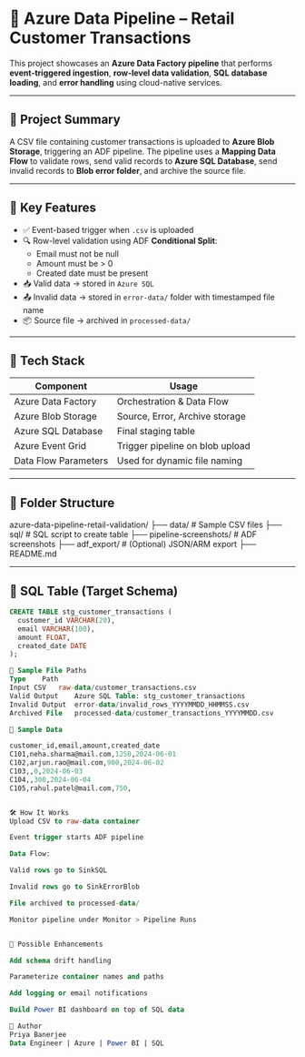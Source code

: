 # 💼 Azure Data Pipeline – Retail Customer Transactions

This project showcases an **Azure Data Factory pipeline** that performs **event-triggered ingestion**, **row-level data validation**, **SQL database loading**, and **error handling** using cloud-native services.

---

## 📌 Project Summary

A CSV file containing customer transactions is uploaded to **Azure Blob Storage**, triggering an ADF pipeline. The pipeline uses a **Mapping Data Flow** to validate rows, send valid records to **Azure SQL Database**, send invalid records to **Blob error folder**, and archive the source file.

---

## 🚀 Key Features

- ✅ Event-based trigger when `.csv` is uploaded
- 🔍 Row-level validation using ADF **Conditional Split**:
  - Email must not be null
  - Amount must be > 0
  - Created date must be present
- 📥 Valid data → stored in `Azure SQL`
- 📤 Invalid data → stored in `error-data/` folder with timestamped file name
- 📦 Source file → archived in `processed-data/`

---

## 🧱 Tech Stack

| Component              | Usage                            |
|------------------------|----------------------------------|
| Azure Data Factory     | Orchestration & Data Flow        |
| Azure Blob Storage     | Source, Error, Archive storage   |
| Azure SQL Database     | Final staging table              |
| Azure Event Grid       | Trigger pipeline on blob upload  |
| Data Flow Parameters   | Used for dynamic file naming     |

---

## 📁 Folder Structure
azure-data-pipeline-retail-validation/
├── data/ # Sample CSV files
├── sql/ # SQL script to create table
├── pipeline-screenshots/ # ADF screenshots
├── adf_export/ # (Optional) JSON/ARM export
├── README.md


---

## 📄 SQL Table (Target Schema)

```sql
CREATE TABLE stg_customer_transactions (
  customer_id VARCHAR(20),
  email VARCHAR(100),
  amount FLOAT,
  created_date DATE
);

📂 Sample File Paths
Type	Path
Input CSV	raw-data/customer_transactions.csv
Valid Output	Azure SQL Table: stg_customer_transactions
Invalid Output	error-data/invalid_rows_YYYYMMDD_HHMMSS.csv
Archived File	processed-data/customer_transactions_YYYYMMDD.csv

🧪 Sample Data

customer_id,email,amount,created_date
C101,neha.sharma@mail.com,1250,2024-06-01
C102,arjun.rao@mail.com,900,2024-06-02
C103,,0,2024-06-03
C104,,300,2024-06-04
C105,rahul.patel@mail.com,750,


🛠 How It Works
Upload CSV to raw-data container

Event trigger starts ADF pipeline

Data Flow:

Valid rows go to SinkSQL

Invalid rows go to SinkErrorBlob

File archived to processed-data/

Monitor pipeline under Monitor > Pipeline Runs


🔄 Possible Enhancements

Add schema drift handling

Parameterize container names and paths

Add logging or email notifications

Build Power BI dashboard on top of SQL data

👤 Author
Priya Banerjee
Data Engineer | Azure | Power BI | SQL

